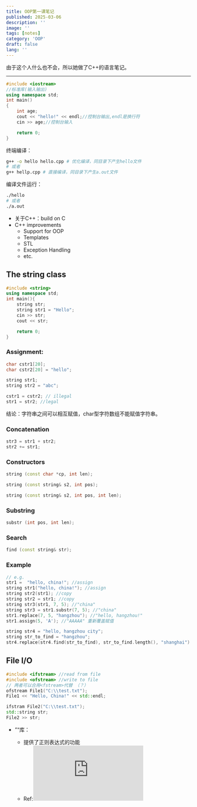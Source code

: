 ```yaml
---
title: OOP第一课笔记
published: 2025-03-06
description: ''
image: ''
tags: [notes]
category: 'OOP'
draft: false 
lang: ''
---
```

由于这个人什么也不会，所以她做了C++的语言笔记。

---

```cpp
#include <iostream>
//标准库(输入输出)
using namespace std;
int main()
{
    int age;
    cout << "hello!" << endl;//控制台输出,endl是换行符
    cin >> age;//控制台输入

    return 0;
}
```
终端编译：
```zsh
g++ -o hello hello.cpp # 优化编译，同目录下产生hello文件
# 或者
g++ hellp.cpp # 直接编译，同目录下产生a.out文件
```
编译文件运行：
```zsh
./hello
# 或者
./a.out
```

- 关于C++：build on C
- C++ improvements
    - Support for OOP
    - Templates
    - STL
    - Exception Handling
    - etc.

## The string class
```cpp
#include <string>
using namespace std;
int main(){
    string str;
    string str1 = "Hello";
    cin >> str;
    cout << str;

    return 0;
}
```
### Assignment:
```cpp
char cstr1[20];
char cstr2[20] = "hello";

string str1;
string str2 = "abc";

cstr1 = cstr2; // illegal
str1 = str2; //legal
```
结论：字符串之间可以相互赋值，char型字符数组不能赋值字符串。

### Concatenation
```cpp
str3 = str1 + str2;
str2 += str1;
```
### Constructors
```cpp
string (const char *cp, int len);

string (const string& s2, int pos);

string (const string& s2, int pos, int len);
```
### Substring
```cpp
substr (int pos, int len);
```
### Search
```cpp
find (const string& str);
```

### Example
```cpp
// e.g.
str1 =  "hello, china!"; //assign
string str1("hello, china!"); //assign
string str2(str1); //copy
string str2 = str1; //copy
string str3(str1, 7, 5); //"china"
string str3 = str1.substr(7, 5); //"china"
str1.replace(7, 5, "hangzhou"); //"hello, hangzhou!"
str1.assign(5, 'A'); //"AAAAA" 重新覆盖赋值

string str4 = "hello, hangzhou city";
string str_to_find = "hangzhou";
str4.replace(str4.find(str_to_find), str_to_find.length(), "shanghai") //search and replace
```
## File I/O
```cpp
#include <ifstream> //read from file
#include <ofstream> //write to file
// 两者可以合用<fstream>代替 （？）
ofstream File1("C:\\test.txt");
File1 << "Hello, China!" << std::endl;

ifstram File2("C:\\test.txt");
std::string str;
File2 >> str;
```

- ”<regex>“库：
    - 提供了正则表达式的功能
    - Ref:![菜鸟教程-C++ 标准库 <regex>](https://www.runoob.com/cplusplus/cpp-libs-regex.html)

